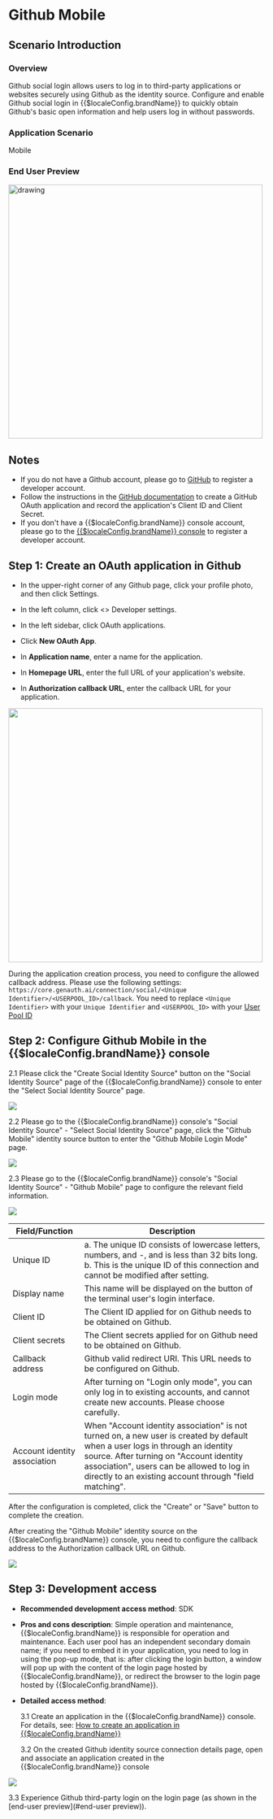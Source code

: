 # Github Mobile

<LastUpdated/>

## Scenario Introduction

### Overview

Github social login allows users to log in to third-party applications or websites securely using Github as the identity source. Configure and enable Github social login in {{$localeConfig.brandName}} to quickly obtain Github's basic open information and help users log in without passwords.

### Application Scenario

Mobile

### End User Preview

<img src="./images/github_1.png" alt="drawing" width="500"/>

## Notes

- If you do not have a Github account, please go to [GitHub](https://www.github.com) to register a developer account.
- Follow the instructions in the [GitHub documentation](https://docs.github.com/cn/developers/apps/building-oauth-apps/creating-an-oauth-app) to create a GitHub OAuth application and record the application's Client ID and Client Secret.
- If you don't have a {{$localeConfig.brandName}} console account, please go to the [{{$localeConfig.brandName}} console](https://www.genauth.ai/) to register a developer account.

## Step 1: Create an OAuth application in Github

- In the upper-right corner of any Github page, click your profile photo, and then click Settings.

- In the left column, click <> Developer settings.

- In the left sidebar, click OAuth applications.

- Click **New OAuth App**.

- In **Application name**, enter a name for the application.

- In **Homepage URL**, enter the full URL of your application's website.

- In **Authorization callback URL**, enter the callback URL for your application.

<img src="./images/github_2.png" height="500">

During the application creation process, you need to configure the allowed callback address. Please use the following settings: `https://core.genauth.ai/connection/social/<Unique Identifier>/<USERPOOL_ID>/callback`. You need to replace `<Unique Identifier>` with your `Unique Identifier` and `<USERPOOL_ID>` with your [User Pool ID](/guides/faqs/get-userpool-id-and-secret.md)

## Step 2: Configure Github Mobile in the {{$localeConfig.brandName}} console

2.1 Please click the "Create Social Identity Source" button on the "Social Identity Source" page of the {{$localeConfig.brandName}} console to enter the "Select Social Identity Source" page.

<img src="./images/github_3.png" >

2.2 Please go to the {{$localeConfig.brandName}} console's "Social Identity Source" - "Select Social Identity Source" page, click the "Github Mobile" identity source button to enter the "Github Mobile Login Mode" page.

<img src="./images/github_4.png" >

2.3 Please go to the {{$localeConfig.brandName}} console's "Social Identity Source" - "Github Mobile" page to configure the relevant field information.

<img src="./images/github_5.png" >

| Field/Function               | Description                                                                                                                                                                                                                                                                      |
| ---------------------------- | -------------------------------------------------------------------------------------------------------------------------------------------------------------------------------------------------------------------------------------------------------------------------------- |
| Unique ID                    | a. The unique ID consists of lowercase letters, numbers, and -, and is less than 32 bits long. b. This is the unique ID of this connection and cannot be modified after setting.                                                                                                 |
| Display name                 | This name will be displayed on the button of the terminal user's login interface.                                                                                                                                                                                                |
| Client ID                    | The Client ID applied for on Github needs to be obtained on Github.                                                                                                                                                                                                              |
| Client secrets               | The Client secrets applied for on Github need to be obtained on Github.                                                                                                                                                                                                          |
| Callback address             | Github valid redirect URI. This URL needs to be configured on Github.                                                                                                                                                                                                            |
| Login mode                   | After turning on "Login only mode", you can only log in to existing accounts, and cannot create new accounts. Please choose carefully.                                                                                                                                           |
| Account identity association | When "Account identity association" is not turned on, a new user is created by default when a user logs in through an identity source. After turning on "Account identity association", users can be allowed to log in directly to an existing account through "field matching". |

After the configuration is completed, click the "Create" or "Save" button to complete the creation.

After creating the "Github Mobile" identity source on the {{$localeConfig.brandName}} console, you need to configure the callback address to the Authorization callback URL on Github.

<img src="./images/github_6.png" >

## Step 3: Development access

- **Recommended development access method**: SDK

- **Pros and cons description**: Simple operation and maintenance, {{$localeConfig.brandName}} is responsible for operation and maintenance. Each user pool has an independent secondary domain name; if you need to embed it in your application, you need to log in using the pop-up mode, that is: after clicking the login button, a window will pop up with the content of the login page hosted by {{$localeConfig.brandName}}, or redirect the browser to the login page hosted by {{$localeConfig.brandName}}.

- **Detailed access method**:

  3.1 Create an application in the {{$localeConfig.brandName}} console. For details, see: [How to create an application in {{$localeConfig.brandName}}](/guides/app-new/create-app/create-app.md)

  3.2 On the created Github identity source connection details page, open and associate an application created in the {{$localeConfig.brandName}} console

<img src="./images/github_7.png" >

3.3 Experience Github third-party login on the login page (as shown in the [end-user preview](#end-user preview)).
